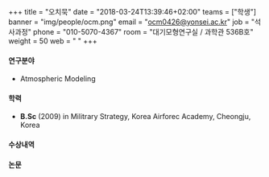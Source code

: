 ﻿+++
title = "오치묵"
date = "2018-03-24T13:39:46+02:00"
teams = ["학생"]
banner = "img/people/ocm.png"
email = "ocm0426@yonsei.ac.kr"
job = "석사과정"
phone = "010-5070-4367"
room = "대기모형연구실 / 과학관 536B호"
weight = 50
web = " "
+++

#### 연구분야
+ Atmospheric Modeling

#### 학력
+ **B.Sc** (2009) in Militrary Strategy, Korea Airforec Academy, Cheongju, Korea

#### 수상내역


#### 논문
